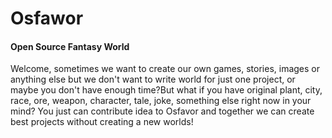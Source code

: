 # Osfawor

#### Open Source Fantasy World

Welcome, sometimes we want to create our own games, stories, images or anything else but we don't want to write world for just one project, or maybe you don't have enough time?But what if you have original plant, city, race, ore, weapon, character, tale, joke, something else right now in your mind? You just can contribute idea to Osfavor and together we can create best projects without creating a new worlds!
